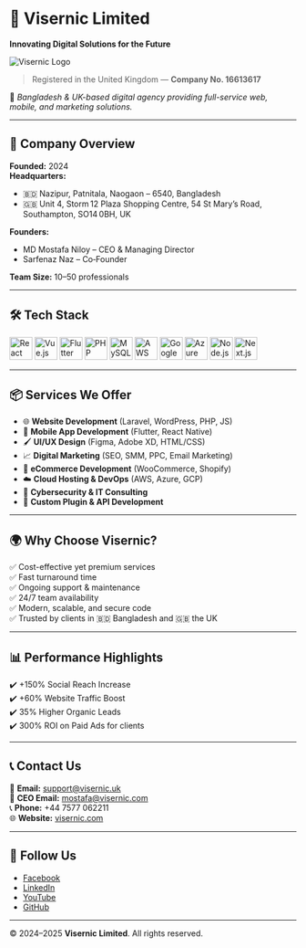 # 🚀 Visernic Limited

**Innovating Digital Solutions for the Future**

![Visernic Logo](https://visernic.com/storage/2025/03/logo.png)

> Registered in the United Kingdom — **Company No. 16613617**

📍 *Bangladesh & UK-based digital agency providing full-service web, mobile, and marketing solutions.*

---

## 🏢 Company Overview

**Founded:** 2024  
**Headquarters:**  
- 🇧🇩 Nazipur, Patnitala, Naogaon – 6540, Bangladesh  
- 🇬🇧 Unit 4, Storm 12 Plaza Shopping Centre, 54 St Mary’s Road, Southampton, SO14 0BH, UK  

**Founders:**  
- MD Mostafa Niloy – CEO & Managing Director  
- Sarfenaz Naz – Co‑Founder

**Team Size:** 10–50 professionals

---

## 🛠️ Tech Stack

<div align="left">
  <img src="https://cdn.jsdelivr.net/gh/devicons/devicon/icons/react/react-original.svg" title="React" width="40" />  
  <img src="https://cdn.jsdelivr.net/gh/devicons/devicon/icons/vuejs/vuejs-original.svg" title="Vue.js" width="40" />
  <img src="https://cdn.jsdelivr.net/gh/devicons/devicon/icons/flutter/flutter-original.svg" title="Flutter" width="40" />
  <img src="https://cdn.jsdelivr.net/gh/devicons/devicon/icons/php/php-original.svg" title="PHP" width="40" />
  <img src="https://cdn.jsdelivr.net/gh/devicons/devicon/icons/mysql/mysql-original.svg" title="MySQL" width="40" />
  <img src="https://cdn.jsdelivr.net/gh/devicons/devicon/icons/aws/aws-original.svg" title="AWS" width="40" />
  <img src="https://cdn.jsdelivr.net/gh/devicons/devicon/icons/googlecloud/googlecloud-original.svg" title="Google Cloud" width="40" />
  <img src="https://cdn.jsdelivr.net/gh/devicons/devicon/icons/azure/azure-original.svg" title="Azure" width="40" />
  <img src="https://cdn.jsdelivr.net/gh/devicons/devicon/icons/nodejs/nodejs-original.svg" title="Node.js" width="40" />
  <img src="https://cdn.jsdelivr.net/gh/devicons/devicon/icons/nextjs/nextjs-original.svg" title="Next.js" width="40" />
</div>

---

## 📦 Services We Offer

- 🌐 **Website Development** (Laravel, WordPress, PHP, JS)
- 📱 **Mobile App Development** (Flutter, React Native)
- 🖌️ **UI/UX Design** (Figma, Adobe XD, HTML/CSS)
- 📈 **Digital Marketing** (SEO, SMM, PPC, Email Marketing)
- 🛒 **eCommerce Development** (WooCommerce, Shopify)
- ☁️ **Cloud Hosting & DevOps** (AWS, Azure, GCP)
- 🔐 **Cybersecurity & IT Consulting**
- 🔧 **Custom Plugin & API Development**

---

## 🌍 Why Choose Visernic?

✅ Cost-effective yet premium services  
✅ Fast turnaround time  
✅ Ongoing support & maintenance  
✅ 24/7 team availability  
✅ Modern, scalable, and secure code  
✅ Trusted by clients in 🇧🇩 Bangladesh and 🇬🇧 the UK

---

## 📊 Performance Highlights

✔️ +150% Social Reach Increase  
✔️ +60% Website Traffic Boost  
✔️ 35% Higher Organic Leads  
✔️ 300% ROI on Paid Ads for clients

---

## 📞 Contact Us

📧 **Email:** [support@visernic.uk](mailto:support@visernic.uk)  
📧 **CEO Email:** [mostafa@visernic.com](mailto:mostafa@visernic.com)  
📞 **Phone:** +44 7577 062211  
🌐 **Website:** [visernic.com](https://visernic.com)

---

## 📌 Follow Us

- [Facebook](https://facebook.com/visernic)
- [LinkedIn](https://linkedin.com/company/visernic)
- [YouTube](https://youtube.com/@visernic)
- [GitHub](https://github.com/visernic)

---

© 2024–2025 **Visernic Limited**. All rights reserved.

